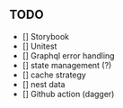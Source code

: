 ## TODO

- [] Storybook
- [] Unitest
- [] Graphql error handling
- [] state management (?)
- [] cache strategy
- [] nest data
- [] Github action (dagger)
